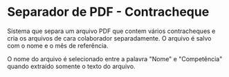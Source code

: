 # Separador de PDF - Contracheque
Sistema que separa um arquivo PDF que contem vários contracheques e cria os arquivos de cara colaborador separadamente. O arquivo é salvo com o nome e o mês de referência.

O nome do arquivo é selecionado entre a palavra "Nome" e "Competência" quando extraído somente o texto do arquivo. 
